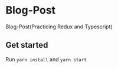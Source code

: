 # Blog-Post
Blog-Post(Practicing Redux and Typescript)

## Get started
Run `yarn install` and `yarn start`
